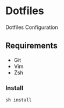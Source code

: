 # Dotfiles

Dotfiles Configuration

## Requirements

* Git
* Vim
* Zsh

### Install

```shell
sh install
```
